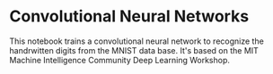 # Convolutional Neural Networks

This notebook trains a convolutional neural network to recognize the handrwitten digits from the MNIST data base. It's based on the MIT Machine Intelligence Community Deep Learning Workshop.
